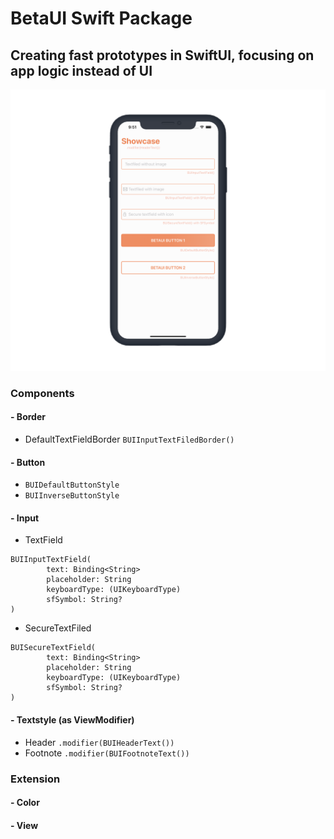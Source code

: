 # BetaUI Swift Package
## Creating fast prototypes in SwiftUI, focusing on app logic instead of UI

![](screenshot.png)

### Components

#### - Border
- DefaultTextFieldBorder ```BUIInputTextFiledBorder()```
#### - Button
- ```BUIDefaultButtonStyle```
- ```BUIInverseButtonStyle```
#### - Input
- TextField
 
 ```
 BUIInputTextField(
		 text: Binding<String>
		 placeholder: String
		 keyboardType: (UIKeyboardType)
		 sfSymbol: String?
 )
 ```
 
- SecureTextFiled

 ```
 BUISecureTextField(
		 text: Binding<String>
		 placeholder: String
		 keyboardType: (UIKeyboardType)
		 sfSymbol: String?
 )
 ```
#### - Textstyle (as ViewModifier)
- Header ```.modifier(BUIHeaderText())```
- Footnote ```.modifier(BUIFootnoteText())```

### Extension
#### - Color
#### - View
